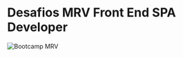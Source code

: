 # Desafios MRV Front End SPA Developer
![Bootcamp MRV](https://static.pelando.com.br/threads/thread_full_screen/default/609843_1.jpg)


